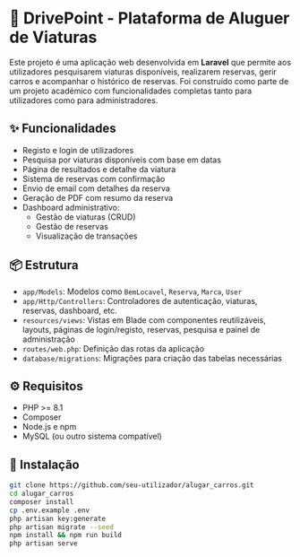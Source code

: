 # 🚗 DrivePoint - Plataforma de Aluguer de Viaturas

Este projeto é uma aplicação web desenvolvida em **Laravel** que permite aos utilizadores pesquisarem viaturas disponíveis, realizarem reservas, gerir carros e acompanhar o histórico de reservas. Foi construído como parte de um projeto académico com funcionalidades completas tanto para utilizadores como para administradores.

## ✨ Funcionalidades

- Registo e login de utilizadores
- Pesquisa por viaturas disponíveis com base em datas
- Página de resultados e detalhe da viatura
- Sistema de reservas com confirmação
- Envio de email com detalhes da reserva
- Geração de PDF com resumo da reserva
- Dashboard administrativo:
  - Gestão de viaturas (CRUD)
  - Gestão de reservas
  - Visualização de transações

## 📦 Estrutura

- `app/Models`: Modelos como `BemLocavel`, `Reserva`, `Marca`, `User`
- `app/Http/Controllers`: Controladores de autenticação, viaturas, reservas, dashboard, etc.
- `resources/views`: Vistas em Blade com componentes reutilizáveis, layouts, páginas de login/registo, reservas, pesquisa e painel de administração
- `routes/web.php`: Definição das rotas da aplicação
- `database/migrations`: Migrações para criação das tabelas necessárias

## ⚙️ Requisitos

- PHP >= 8.1
- Composer
- Node.js e npm
- MySQL (ou outro sistema compatível)

## 🚀 Instalação

```bash
git clone https://github.com/seu-utilizador/alugar_carros.git
cd alugar_carros
composer install
cp .env.example .env
php artisan key:generate
php artisan migrate --seed
npm install && npm run build
php artisan serve
